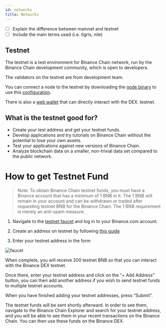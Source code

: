 ```yaml
---
id: networks
title: Networks
---
```


- [ ] Explain the difference between mainnet and testnet
- [ ] Include the main terms used (i.e. tigris, nile)

## Testnet

The testnet is a test environment for Binance Chain network, run by the Binance Chain development community, which is open to developers.

The validators on the testnet are from development team.

You can connect a node to the testnet by downloading the [node binary](https://github.com/binance-chain/node-binary/tree/master/fullnode/testnet/0.6.3-hotfix) to use this [configuration](https://github.com/binance-chain/node-binary/tree/master/fullnode/testnet/0.6.3-hotfix/config).

There is also a [web wallet](https://testnet.binance.org/en/) that can directly interact with the DEX. testnet.

## What is the testnet good for?

- Create your test address and get your testnet funds.
- Develop applications and try tutorials on Binance Chain without the potential to lose your own assets.
- Test your applications against new versions of Binance Chain.
- Analyze blockchain data on a smaller, non-trivial data set compared to the public network.

# How to get Testnet Fund

> Note: To obtain Binance Chain testnet funds, you must have a Binance account that has a minimum of 1 BNB in it. The 1 BNB will remain in your account and can be withdrawn or traded after requesting testnet BNB for the Binance Chain. The 1 BNB requirement is merely an anti-spam measure.

1. Navigate to the [testnet faucet](https://www.binance.com/en/dex/testnet/address) and log in to your Binance.com account.

2. Create an address on testnet by following [this guide](doc2.md)

3. Enter your testnet address in the form

![faucet](assets/faucet.jpeg)

When complete, you will receive 200 testnet BNB so that you can interact with the Binance DEX testnet.

Once there, enter your testnet address and click on the “+ Add Address” button, you can then add another address if you wish to send testnet funds to multiple testnet accounts.

When you have finished adding your testnet addresses, press “Submit”.

The testnet funds will be sent shortly afterward. In order to see them, navigate to the Binance Chain Explorer and search for your testnet address, and you will be able to see them in your recent transactions on the Binance Chain. You can then use these funds on the Binance DEX.
